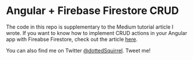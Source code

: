 # Angular + Firebase Firestore CRUD
The code in this repo is supplementary to the Medium tutorial article I wrote. If you want to know how to implement CRUD actions in your Angular app with Fireabse Firestore, check out the article [here](https://medium.com/@PurpleGreenLemon/how-to-crud-in-angular-firebase-firestore-456353d7c62).

You can also find me on Twitter [@dottedSquirrel](https://twitter.com/dottedSquirrel). Tweet me! 
